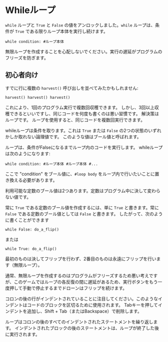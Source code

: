# Whileループ
`while` ループと `True` と `False` の値をアンロックしました。`while` ループは、条件が `True` である限りループ本体を実行し続けます。

`while condition:
	#ループ本体`

無限ループを作成することを心配しないでください。実行の遅延がプログラムのフリーズを防ぎます。

## 初心者向け
すでに行に複数の `harvest()` 呼び出しを並べてみたかもしれません:

`harvest()
harvest()
harvest()`

これにより、1回のプログラム実行で複数回収穫できます。
しかし、3回以上収穫できるといいですし、同じコードを何度も書くのは悪い習慣です。
解決策はループです。
ループを使用すると、同じコードを複数回実行できます。

whileループは条件を取ります。これは `True` または `False` の2つの状態のいずれかしか取れない論理値です。
このような値はブール値と呼ばれます。

ループは、条件がFalseになるまでループ内のコードを実行します。
whileループは次のようになります:

`while condition:
	#ループ本体
	#ループ本体
	#...`
	
ここで "condition" をブール値に、`#loop body` をループ内で行いたいことに置き換える必要があります。

利用可能な定数のブール値は2つあります。定数はプログラム中に決して変わらない値です。

常に `True` である定数のブール値を作成するには、単に `True` と書きます。常に `False` である定数のブール値としては `False` と書きます。
したがって、次のように書くことができます


`while False:
	do_a_flip()`

または

`while True:
	do_a_flip()`

最初のものは決してフリップを行わず、2番目のものは永遠にフリップを行います（無限ループ）。

通常、無限ループを作成するのはプログラムがフリーズするため悪い考えですが、このゲームではループの各反復の間に遅延があるため、実行ボタンをもう一度押して手動で停止するまでドローンはフリップを続けます。

コロンの後の行がインデントされていることに注目してください。このようなインデントはコードのブロックを区切るために使用されます。
Tabキーを押してインデントを追加し、Shift + Tab（またはBackspace）で削除します。

ループはコロンの後のすべてのインデントされたステートメントを繰り返します。
インデントされたブロックの後のステートメントは、ループが終了した後に実行されます。

